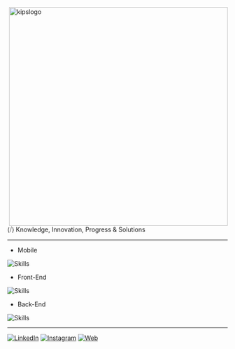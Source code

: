 
<img src="https://github.com/kipstech/.github/assets/104142117/0ff5f482-2226-4058-8d87-f4fd5777ee95" alt="kipslogo" min-width="400px" max-width="400px" width="500px" align="right">

<p align="left"> 
  ⟨⧸⟩ Knowledge, Innovation, Progress & Solutions
</p>

---

- Mobile
  
![Skills](https://skillicons.dev/icons?i=dart,flutter,react,swift,kotlin)

- Front-End
  
![Skills](https://skillicons.dev/icons?i=js,ts,react,next,vue,nuxt)

- Back-End
  
![Skills](https://skillicons.dev/icons?i=python,cs,dotnet,nodejs,nest)

---

[![LinkedIn](https://img.shields.io/badge/-LinkedIn-%23333?style=for-the-badge&logo=linkedin&logoColor=8257E5)](https://www.linkedin.com/company/kipstech)
[![Instagram](https://img.shields.io/badge/Instagram-%23333?style=for-the-badge&logo=instagram&logoColor=8257E5)](https://instagram.com/kips.tech)
[![Web](https://img.shields.io/badge/Site-%23333?style=for-the-badge&logo=googlechrome&logoColor=8257E5)](https://kips.tech)
